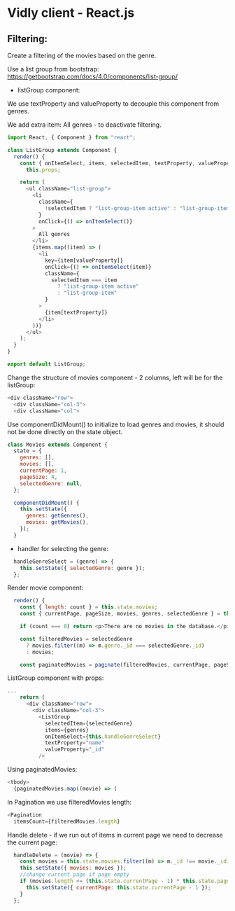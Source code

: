 # Vidly client - React.js

## Filtering:

Create a filtering of the movies based on the genre.

Use a list group from bootstrap:
https://getbootstrap.com/docs/4.0/components/list-group/

- listGroup component:

We use textProperty and valueProperty to decouple this component from genres.

We add extra item: All genres - to deactivate filtering.

```javascript
import React, { Component } from "react";

class ListGroup extends Component {
  render() {
    const { onItemSelect, items, selectedItem, textProperty, valueProperty } =
      this.props;

    return (
      <ul className="list-group">
        <li
          className={
            !selectedItem ? "list-group-item active" : "list-group-item"
          }
          onClick={() => onItemSelect()}
        >
          All genres
        </li>
        {items.map((item) => (
          <li
            key={item[valueProperty]}
            onClick={() => onItemSelect(item)}
            className={
              selectedItem === item
                ? "list-group-item active"
                : "list-group-item"
            }
          >
            {item[textProperty]}
          </li>
        ))}
      </ul>
    );
  }
}

export default ListGroup;
```

Change the structure of movies component - 2 columns, left will be for the listGroup:
```javascript
<div className="row">
  <div className="col-3">
  <div className="col">
```

Use componentDidMount() to initialize to load genres and movies, it should not be done directly on the state object.

```javascript
class Movies extends Component {
  state = {
    genres: [],
    movies: [],
    currentPage: 1,
    pageSize: 4,
    selectedGenre: null,
  };

  componentDidMount() {
    this.setState({
      genres: getGenres(),
      movies: getMovies(),
    });
  }
```

- handler for selecting the genre:
```javascript
  handleGenreSelect = (genre) => {
    this.setState({ selectedGenre: genre });
  };
```

Render movie component:
```javascript
  render() {
    const { length: count } = this.state.movies;
    const { currentPage, pageSize, movies, genres, selectedGenre } = this.state;

    if (count === 0) return <p>There are no movies in the database.</p>;

    const filteredMovies = selectedGenre
      ? movies.filter((m) => m.genre._id === selectedGenre._id)
      : movies;

    const paginatedMovies = paginate(filteredMovies, currentPage, pageSize);
```

ListGroup component with props:
```javascript
...
    return (
      <div className="row">
        <div className="col-3">
          <ListGroup
            selectedItem={selectedGenre}
            items={genres}
            onItemSelect={this.handleGenreSelect}
            textProperty="name"
            valueProperty="_id"
          />
```

Using paginatedMovies:
```javascript
<tbody>
  {paginatedMovies.map((movie) => (
```

In Pagination we use filteredMovies length:
```javascript
<Pagination
  itemsCount={filteredMovies.length}
```

Handle delete - if we run out of items in current page we need to decrease the current page:
```javascript
  handleDelete = (movie) => {
    const movies = this.state.movies.filter((m) => m._id !== movie._id);
    this.setState({ movies: movies });
    //change current page if page empty
    if (movies.length <= (this.state.currentPage - 1) * this.state.pageSize) {
      this.setState({ currentPage: this.state.currentPage - 1 });
    }
  };
```